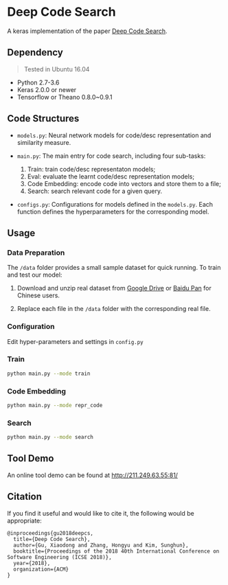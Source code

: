 # Deep Code Search
A keras implementation of the paper [Deep Code Search](https://guxd.github.io/papers/deepcs.pdf).

## Dependency
> Tested in Ubuntu 16.04
* Python 2.7-3.6
* Keras 2.0.0 or newer
* Tensorflow or Theano 0.8.0~0.9.1

## Code Structures

 - `models.py`: Neural network models for code/desc representation and similarity measure.
 
 - `main.py`: The main entry for code search, including four sub-tasks: 
     1) Train: train code/desc representaton models; 
     2) Eval: evaluate the learnt code/desc representation models; 
     3) Code Embedding: encode code into vectors and store them to a file; 
     4) Search: search relevant code for a given query.
     
 - `configs.py`: Configurations for models defined in the `models.py`. 
   Each function defines the hyperparameters for the corresponding model.


## Usage

   ### Data Preparation
  The `/data` folder provides a small sample dataset for quick running. 
  To train and test our model:
  
  1) Download and unzip real dataset from [Google Drive](https://drive.google.com/drive/folders/1GZYLT_lzhlVczXjD6dgwVUvDDPHMB6L7?usp=sharing) or [Baidu Pan](https://pan.baidu.com/s/1U_MtFXqq0C-Qh8WUFAWGvg) for Chinese users.
  
  2) Replace each file in the `/data` folder with the corresponding real file. 
  
   ### Configuration
   
   Edit hyper-parameters and settings in `config.py`
   
   ### Train
   
   ```bash
   python main.py --mode train
   ```
   
   ### Code Embedding
   
   ```bash
   python main.py --mode repr_code
   ```
   
   ### Search
   
   ```bash
   python main.py --mode search
   ``` 
   
## Tool Demo

An online tool demo can be found at http://211.249.63.55:81/ 

## Citation
If you find it useful and would like to cite it, the following would be appropriate:
```
@inproceedings{gu2018deepcs,
  title={Deep Code Search},
  author={Gu, Xiaodong and Zhang, Hongyu and Kim, Sunghun},
  booktitle={Proceedings of the 2018 40th International Conference on Software Engineering (ICSE 2018)},
  year={2018},
  organization={ACM}
}
```
